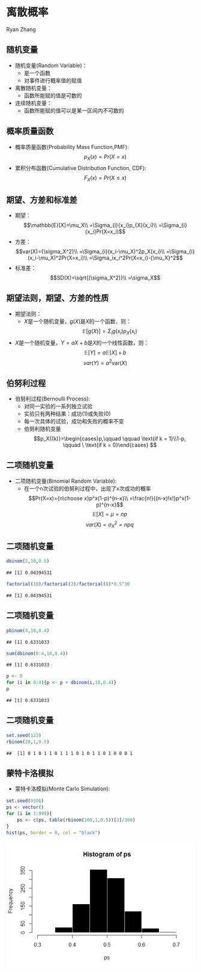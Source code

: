 # 离散概率
Ryan Zhang  

## 随机变量
+ 随机变量(Random Variable)：
    - 是一个函数
    - 对事件进行概率值的赋值
+ 离散随机变量：
    - 函数所能赋的值是可数的
+ 连续随机变量：
    - 函数所能赋的值可以是某一区间内不可数的
    
## 概率质量函数
+ 概率质量函数(Probability Mass Function,PMF):
    $$p_{X}(x)=Pr(X=x)$$
+ 累积分布函数(Cumulative Distribution Function, CDF):
    $$F_X(x)=Pr(X\leq x)$$
    
## 期望、方差和标准差
+ 期望：
    $$\mathbb{E}[X]=\mu_X\\
    =\Sigma_{i}{x_i}p_{X}(x_i)\\
    =\Sigma_{i}{x_i}Pr(X=x_i)$$
+ 方差：
    $$var(X)={\sigma_X^2}\\
    =\Sigma_{i}(x_i-\mu_X)^2p_X(x_i)\\
    =\Sigma_{i}(x_i-\mu_X)^2Pr(X=x_i)\\
    =\Sigma_ix_i^2Pr(X=x_i)-{\mu_X}^2$$
+ 标准差：
    $$SD(X)=\sqrt{(\sigma_X^2)}\\
    =\sigma_X$$

## 期望法则，期望、方差的性质
+ 期望法则：
    - $X$是一个随机变量，$g(X)$是$X$的一个函数，则：
    $$\mathbb{E}[g(X)]=\Sigma_ig(x_i)p_X(x_i)$$
+ $X$是一个随机变量，$Y=aX+b$是$X$的一个线性函数，则：
    $$\mathbb{E}[Y]=a\mathbb{E}[X]+b$$
    $$var(Y)=a^2\text{var}(X)$$

## 伯努利过程
+ 伯努利过程(Bernoulli Process):
    - 对同一实验的一系列独立试验
    - 实验只有两种结果：成功(1)或失败(0)
    - 每一次具体的试验，成功和失败的概率不变
    - 伯努利随机变量
    $$p_X{(k)}=\begin{cases}p,\qquad \qquad \text{if k = 1}\\1-p, \qquad \ \text{if k = 0}\end{cases} $$

## 二项随机变量
+ 二项随机变量(Binomial Random Variable):
    - 在一个n次试验的伯努利过程中，出现了x次成功的概率
    $$Pr(X=x)={n\choose x}p^x(1-p)^{n-x}\\
    =\frac{n!}{(n-x)!x!}p^x(1-p)^{n-x}$$
    $$\mathbb{E}[X]=\mu=np$$
    $$var(X)=\sigma^2_X=npq$$

## 二项随机变量

```r
dbinom(2,10,0.5)
```

```
## [1] 0.04394531
```

```r
factorial(10)/factorial(2)/factorial(8)*0.5^10
```

```
## [1] 0.04394531
```

## 二项随机变量

```r
pbinom(4,10,0.4)
```

```
## [1] 0.6331033
```

```r
sum(dbinom(0:4,10,0.4))
```

```
## [1] 0.6331033
```

```r
p <- 0
for (i in 0:4){p <- p + dbinom(i,10,0.4)}
p
```

```
## [1] 0.6331033
```

## 二项随机变量

```r
set.seed(123)
rbinom(20,1,0.5)
```

```
##  [1] 0 1 0 1 1 0 1 1 1 0 1 0 1 1 0 1 0 0 0 1
```

## 蒙特卡洛模拟
+ 蒙特卡洛模拟(Monte Carlo Simulation):

```r
set.seed(0306)
ps <- vector()
for (i in 1:999){
    ps <- c(ps, table(rbinom(100,1,0.5))[2]/100)
}
hist(ps, border = 0, col = "black")
```

![](Extra_2_files/figure-slidy/unnamed-chunk-4-1.png) 

